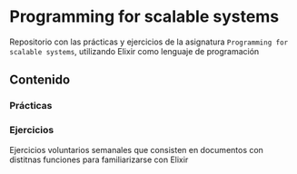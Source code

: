 # Programming for scalable systems

Repositorio con las prácticas y ejercicios de la asignatura `Programming for scalable systems`, utilizando Elixir como lenguaje de programación

## Contenido

### Prácticas

### Ejercicios

Ejercicios voluntarios semanales que consisten en documentos con distitnas funciones para familiarizarse con Elixir
